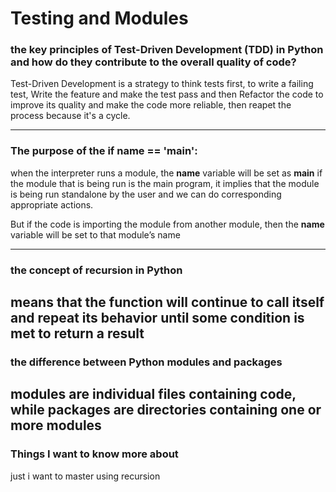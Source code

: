 # Testing and Modules 

### the key principles of Test-Driven Development (TDD) in Python and how do they contribute to the overall quality of code?
Test-Driven Development is a strategy to think tests first, to write a failing test, Write the feature and make the test pass and then Refactor the code to improve its quality and make the code more reliable, then reapet the process because it's a cycle.


------
### The purpose of the if __name__ == '__main__':
when the interpreter runs a module, the __name__ variable will be set as  __main__ if the module that is being run is the main program, it implies that the module is being run standalone by the user and we can do corresponding appropriate actions.

But if the code is importing the module from another module, then the __name__  variable will be set to that module’s name

------

### the concept of recursion in Python

means that the function will continue to call itself and repeat its behavior until some condition is met to return a result 
-----
### the difference between Python modules and packages

modules are individual files containing code, while packages are directories containing one or more modules
---------
### Things I want to know more about

just i want to master using recursion 
